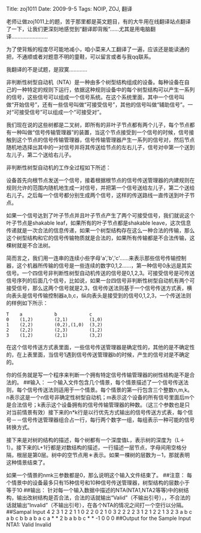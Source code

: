Title: zoj1011
Date:  2009-9-5 
Tags:  NOIP, ZOJ, 翻译

老师让做zoj1011上的题，苦于那里都是英文题目，有的大牛用在线翻译站点翻译了一下，让我们更深刻地感觉到“翻译即背叛”……尤其是用电脑翻译……………………

为了使背叛的程度尽可能地减小，咱小菜来人工翻译了一遍，应该还是能读通的把，不通顺或者对题意不明的童鞋，可以留言或者与我qq联系。

我翻译的不是试题，是寂寞…………

非判断性树型自动机（NTA）是一种由多个树型结构组成的设备。每种设备在自己的一种特定的规则下运行，依据这种规则设备中的每个树型结构可以产生一系列的信号，这些信号可以组成一个信号系统。在这个系统里面，其中一个信号叫做“开始信号”，还有一些信号叫做“可接受信号”，其他的信号叫做“辅助信号”。一对“可接受信号”可以组成一个“可接受对”。

我们现在说的这些树都是二叉树，即所有的非叶子节点都有两个儿子，每个节点都有一种叫做“信号传输管理器”的装置，当这个节点接受到一个信号的时候，信号接触到这个节点的信号传输管理器，信号传输管理器产生一系列的信号对，然后节点随机地选择出其中的一对信号并将其传送给节点的左右儿子，信号对中第一个送到左儿子，第二个送给右儿子。

非判断性树型自动机的工作全过程如下所述：

设备首先向根节点发送一个信号，接着根据根节点的信号传送管理器的内建规则在规则允许的范围内随机地生成一对信号，并把第一个信号送给左儿子，第二个送给右儿子。之后每一个信号都分别生成两个信号，这样的传送路线一直传送到叶子节点。

如果一个信号达到了叶子节点并且叶子节点产生了两个可接受信号，我们就说这个叶子节点是shakable leaf，如果所有的叶子节点都是shakable leave，这次信息传递就是一次合法的信息传递，如果一个树型结构存在这么一种合法的传输，那么这个树型结构和它的信号传输物质就是合法的，如果所有传输都是不合法传输，这棵树就是不合法树。

简而言之，我们用一连串的连续小些字母'a','b','c'……来表示那些信号传输控制器，这个机器所传输的信号是一些连续的数字0,1,2……，第一种信号0永远是其实信号。一个四信号非判断性树型自动机传送的信号是0,1,2,3。可接受信号是可传送信号序列的后面几个信号，比如说，如果一台四信号非判断性树型自动机有两个可接受信号，那么这两个信号就是2,3，信号传送法则基于一个信号传送方式表，横向表头是信号传输控制器a,b,c，纵向表头是接受到的信号0,1,2,3，一个传送法则的样例如下所示：

    T    a            b            c    
    0    (1,2)        (2,1)        (1,0)
    1    (2,2)        (0,2),(1,0)  (3,2)
    2    (2,2)        (2,3)        (1,2)
    3    (1,2)        (2,1)        (3,2)

在这个信号传送方式表里面，一些信号传送管理器是确定性的，其他的是不确定性的，在上表里面，当信号1遇到信号传送管理器b的时候，产生的信号对是不确定的。

你的任务就是写一个程序来判断一个拥有特定信号传输管理器的树性结构是不是合法的。
##输入：
一个输入文件包含几个情景，每个情景描述了一个信号传送法则，每个信号传送法则适用于一个情景。每个情景的第一行包含三个整数n,m,k。n表示这是一个n信号非确定性树型自动机；m表示这个设备的所有信号里面后m个是合法信号；k表示这个设备拥有的信号传输管理器的种数。（这三个参数也是只对当前情景有效）接下来的n*k行是以行优先方式输出的信号传送方式表，每个信号－－信号传送管理器组合占一行，每行两个数字一组，每组表示一种可能的信号转换方式。

接下来是对树的结构的描述，每个树都有一个深度值L，表示树的深度为（L＋1）。接下来的L+1行都是对数结构的描述，一行描述一层节点，字母间用空格分隔，根层是第0层。树中的空节点用＊表示。如果一棵树的层数为－1，那就表明这种情景结束了。

如果一个情景的nmk三参数都是0，那么说明这个输入文件结束了。
##注意：
每个情景中的设备最多只有15种信号和10种信号传送管理器，树型结构的层数小于等于10
##输出：
针对每一个输入数据中描述的NTA(NTA1,NTA2等等)中的树结构，输出改树结构是否合法，合法的话就输出“Valid”（不输出引号），，不合法的话就输出“Invalid”（不输出引号），在各个NTA的情况之间打一个空行以分隔。
##Sampal Input
    4 2 3
    1 2
    2 1
    1 0
    2 2
    0 2 1 0
    3 2
    2 2
    2 3
    1 2
    1 2
    2 1
    3 2
    3
    a
    b c
    a b c b
    b a b a c a * *
    2
    b
    a b
    b c * *
    -1
    0 0 0
##Output for the Sample Input
    NTA1:
    Valid
    Invalid
